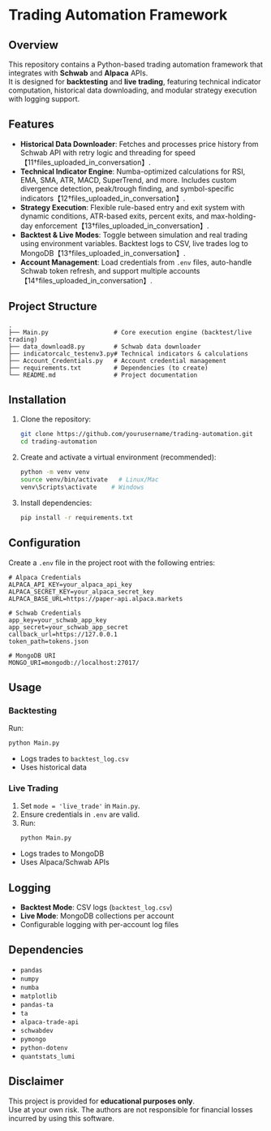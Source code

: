 # Trading Automation Framework

## Overview
This repository contains a Python-based trading automation framework that integrates with **Schwab** and **Alpaca** APIs.  
It is designed for **backtesting** and **live trading**, featuring technical indicator computation, historical data downloading, and modular strategy execution with logging support.

## Features
- **Historical Data Downloader**: Fetches and processes price history from Schwab API with retry logic and threading for speed【11†files_uploaded_in_conversation】.
- **Technical Indicator Engine**: Numba-optimized calculations for RSI, EMA, SMA, ATR, MACD, SuperTrend, and more. Includes custom divergence detection, peak/trough finding, and symbol-specific indicators【12†files_uploaded_in_conversation】.
- **Strategy Execution**: Flexible rule-based entry and exit system with dynamic conditions, ATR-based exits, percent exits, and max-holding-day enforcement【13†files_uploaded_in_conversation】.
- **Backtest & Live Modes**: Toggle between simulation and real trading using environment variables. Backtest logs to CSV, live trades log to MongoDB【13†files_uploaded_in_conversation】.
- **Account Management**: Load credentials from `.env` files, auto-handle Schwab token refresh, and support multiple accounts【14†files_uploaded_in_conversation】.

## Project Structure
```
.
├── Main.py                  # Core execution engine (backtest/live trading)
├── data_download8.py        # Schwab data downloader
├── indicatorcalc_testenv3.py# Technical indicators & calculations
├── Account_Credentials.py   # Account credential management
├── requirements.txt         # Dependencies (to create)
└── README.md                # Project documentation
```

## Installation
1. Clone the repository:
   ```bash
   git clone https://github.com/yourusername/trading-automation.git
   cd trading-automation
   ```

2. Create and activate a virtual environment (recommended):
   ```bash
   python -m venv venv
   source venv/bin/activate   # Linux/Mac
   venv\Scripts\activate    # Windows
   ```

3. Install dependencies:
   ```bash
   pip install -r requirements.txt
   ```

## Configuration
Create a `.env` file in the project root with the following entries:
```env
# Alpaca Credentials
ALPACA_API_KEY=your_alpaca_api_key
ALPACA_SECRET_KEY=your_alpaca_secret_key
ALPACA_BASE_URL=https://paper-api.alpaca.markets

# Schwab Credentials
app_key=your_schwab_app_key
app_secret=your_schwab_app_secret
callback_url=https://127.0.0.1
token_path=tokens.json

# MongoDB URI
MONGO_URI=mongodb://localhost:27017/
```

## Usage
### Backtesting
Run:
```bash
python Main.py
```
- Logs trades to `backtest_log.csv`
- Uses historical data

### Live Trading
1. Set `mode = 'live_trade'` in `Main.py`.
2. Ensure credentials in `.env` are valid.
3. Run:
   ```bash
   python Main.py
   ```
- Logs trades to MongoDB
- Uses Alpaca/Schwab APIs

## Logging
- **Backtest Mode**: CSV logs (`backtest_log.csv`)
- **Live Mode**: MongoDB collections per account
- Configurable logging with per-account log files

## Dependencies
- `pandas`
- `numpy`
- `numba`
- `matplotlib`
- `pandas-ta`
- `ta`
- `alpaca-trade-api`
- `schwabdev`
- `pymongo`
- `python-dotenv`
- `quantstats_lumi`

## Disclaimer
This project is provided for **educational purposes only**.  
Use at your own risk. The authors are not responsible for financial losses incurred by using this software.
